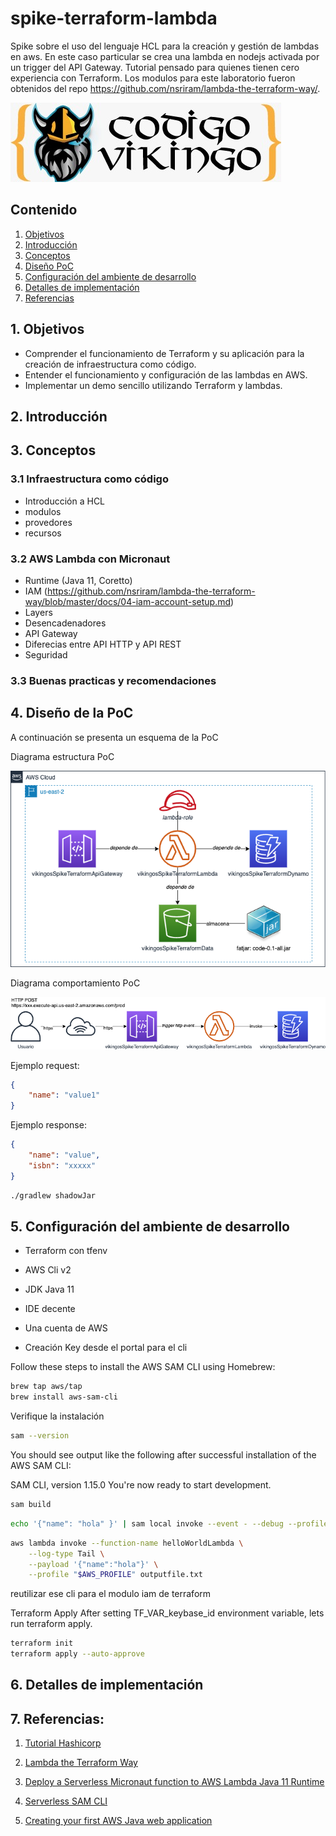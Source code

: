# spike-terraform-lambda
Spike sobre el uso del lenguaje HCL para la creación y gestión de lambdas en aws. En este caso particular se crea una lambda en nodejs activada por un trigger del API Gateway. Tutorial pensado para quienes tienen cero experiencia con Terraform. Los modulos para este laboratorio fueron obtenidos del repo https://github.com/nsriram/lambda-the-terraform-way/.

![logo célula vikingos](doc/assets/logo_vikingos.jpeg)


## Contenido

1. [Objetivos](#1-objetivos)
2. [Introducción](#1-introducción)
3. [Conceptos](#1-conceptos)
4. [Diseño PoC](#4-diseño-de-la-poc)
5. [Configuración del ambiente de desarrollo](#5-configuración-del-ambiente-de-desarrollo)
6. [Detalles de implementación](#6-detalles-de-implementación)
7. [Referencias](#7-referencias)



## 1. Objetivos

- Comprender el funcionamiento de Terraform y su aplicación para la creación de infraestructura como código.
- Entender el funcionamiento y configuración de las lambdas en AWS.
- Implementar un demo sencillo utilizando Terraform y lambdas.


## 2. Introducción



## 3. Conceptos

### 3.1 Infraestructura como código
- Introducción a HCL
- modulos
- provedores
- recursos

### 3.2 AWS Lambda con Micronaut
- Runtime (Java 11, Coretto)
- IAM (https://github.com/nsriram/lambda-the-terraform-way/blob/master/docs/04-iam-account-setup.md)
- Layers
- Desencadenadores 
- API Gateway
- Diferecias entre API HTTP y API REST
- Seguridad

### 3.3 Buenas practicas y recomendaciones


## 4. Diseño de la PoC

A continuación se presenta un esquema de la PoC


Diagrama estructura PoC

![Diagrama estructura PoC](doc/assets/diagramas-static.png)

Diagrama comportamiento PoC

![Diagrama comportamiento PoC](doc/assets/diagramas-dynamic.png)

Ejemplo request:

```json
{
    "name": "value1"
}
```

Ejemplo response:

```json
{
    "name": "value",
    "isbn": "xxxxx"
}
```

```sh
./gradlew shadowJar
```

## 5. Configuración del ambiente de desarrollo

- Terraform con tfenv
- AWS Cli v2
- JDK Java 11
- IDE decente
- Una cuenta de AWS

- Creación Key desde el portal para el cli

Follow these steps to install the AWS SAM CLI using Homebrew:

```sh
brew tap aws/tap
brew install aws-sam-cli
```

Verifique la instalación

```sh
sam --version
```

You should see output like the following after successful installation of the AWS SAM CLI:

 
 SAM CLI, version 1.15.0
You're now ready to start development.
```sh
sam build
```

```sh
echo '{"name": "hola" }' | sam local invoke --event - --debug --profile "$AWS_PROFILE"
```

```sh
aws lambda invoke --function-name helloWorldLambda \
    --log-type Tail \
    --payload '{"name":"hola"}' \
    --profile "$AWS_PROFILE" outputfile.txt
```

reutilizar ese cli para el modulo iam de terraform


Terraform Apply
After setting TF_VAR_keybase_id environment variable, lets run terraform apply.

```sh
terraform init
terraform apply --auto-approve  
```

## 6. Detalles de implementación


## 7. Referencias:

1. [Tutorial Hashicorp](https://learn.hashicorp.com/tutorials/terraform/infrastructure-as-code?in=terraform/aws-get-started)

2. [Lambda the Terraform Way](https://github.com/nsriram/lambda-the-terraform-way)

3. [Deploy a Serverless Micronaut function to AWS Lambda Java 11 Runtime](https://guides.micronaut.io/mn-serverless-function-aws-lambda/guide/index.html)

4. [Serverless SAM CLI](https://docs.aws.amazon.com/serverless-application-model/latest/developerguide/serverless-sam-cli-using-invoke.html)

5. [Creating your first AWS Java web application](https://github.com/awsdocs/aws-doc-sdk-examples/tree/master/javav2/usecases/creating_first_project)